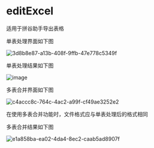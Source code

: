 # editExcel
适用于拼谷助手导出表格

单表处理界面如下图

![3d8b8e87-a13b-408f-9ffb-47e778c5349f](https://github.com/user-attachments/assets/9a4cf6d2-b5ca-4602-b7bc-9e7e61969b7a)


单表处理结果如下图

![image](https://github.com/user-attachments/assets/88b1ac87-5c1f-4e6a-94fc-003c0123f446)


多表合并界面如下图

![c4accc8c-764c-4ac2-a99f-cf49ae3252e2](https://github.com/user-attachments/assets/01e4fac4-4734-413e-87a6-7f795ae77909)

在使用多表合并功能时，文件格式应与单表处理后的格式相同

多表合并结果如下图

![e1a858ba-ea02-4da4-8ec2-caab5ad8907f](https://github.com/user-attachments/assets/619dd1c8-e5bf-4137-9c9d-e1606d5830ff)
